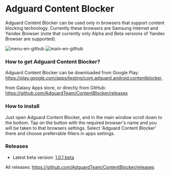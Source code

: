 # Adguard Content Blocker

Adguard Content Blocker can be used only in browsers that support content blocking technology. Currently these browsers are Samsung Internet and Yandex Browser (note that currently only Alpha and Beta versions of Yandex Browser are supported).

![menu-en-github](https://cloud.githubusercontent.com/assets/8577533/15713067/884ceb9e-281d-11e6-8669-29c71b0a79f1.png)
![main-en-github](https://cloud.githubusercontent.com/assets/8577533/15713101/a31720d4-281d-11e6-9a4e-de1f75220e19.png)

### How to get Adguard Content Blocker?  
Adguard Content Blocker can be downloaded from Google Play:
https://play.google.com/apps/testing/com.adguard.android.contentblocker,

from Galaxy Apps store, or directly from GitHub: 
https://github.com/AdguardTeam/ContentBlocker/releases

### How to install

Just open Adguard Content Blocker, and in the main window scroll down to the bottom. Tap on the button with the required browser's name and you will be taken to that browsers settings.
Select 'Adguard Content Blocker' there and choose preferrable filters in apps settings.

### Releases

* Latest beta version: [1.0.1 beta](https://github.com/AdguardTeam/ContentBlocker/releases/tag/v1.0.1-beta2)

All releases: 
https://github.com/AdguardTeam/ContentBlocker/releases

